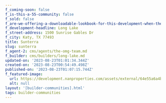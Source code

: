 ```yaml
---
f_coming-soon: false
f_is-this-a-55-community: false
f_sold: false
f_are-we-offering-a-downloadable-lookbook-for-this-development-when-they-submit-their-contact-info: false
f_development-headline: Long Lake
f_street-address: 1500 Sunrise Gables Dr
f_city: Katy, TX 77493
title: Sunterra
slug: sunterra
f_agent-2: cms/agents/the-omg-team.md
f_builder: cms/builders/long-lake.md
updated-on: '2023-08-23T01:01:34.344Z'
created-on: '2023-08-23T00:54:49.498Z'
published-on: '2023-08-23T01:07:15.744Z'
f_featured-image:
  url: https://development.nanproperties.com/assets/external/64e55a6a4b454c5ceae138c0_new-homes-community-sunterra.webp
  alt: null
layout: '[builder-communities].html'
tags: builder-communities
---
```



